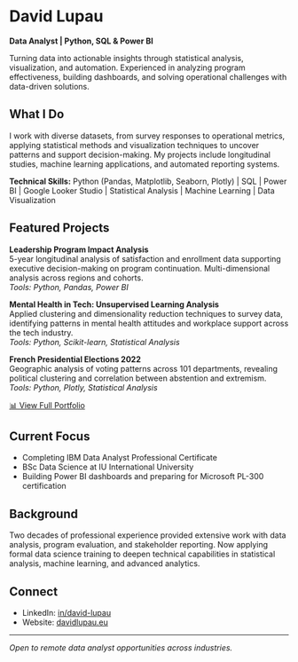 # David Lupau

**Data Analyst | Python, SQL & Power BI**

Turning data into actionable insights through statistical analysis, visualization, and automation. Experienced in analyzing program effectiveness, building dashboards, and solving operational challenges with data-driven solutions.

## What I Do

I work with diverse datasets, from survey responses to operational metrics, applying statistical methods and visualization techniques to uncover patterns and support decision-making. My projects include longitudinal studies, machine learning applications, and automated reporting systems.

**Technical Skills:** Python (Pandas, Matplotlib, Seaborn, Plotly) | SQL | Power BI | Google Looker Studio | Statistical Analysis | Machine Learning | Data Visualization

## Featured Projects

**Leadership Program Impact Analysis**  
5-year longitudinal analysis of satisfaction and enrollment data supporting executive decision-making on program continuation. Multi-dimensional analysis across regions and cohorts.  
*Tools: Python, Pandas, Power BI*

**Mental Health in Tech: Unsupervised Learning Analysis**  
Applied clustering and dimensionality reduction techniques to survey data, identifying patterns in mental health attitudes and workplace support across the tech industry.  
*Tools: Python, Scikit-learn, Statistical Analysis*

**French Presidential Elections 2022**  
Geographic analysis of voting patterns across 101 departments, revealing political clustering and correlation between abstention and extremism.  
*Tools: Python, Plotly, Statistical Analysis*

[📊 View Full Portfolio](https://www.notion.so/1a79cd79840a8068a849dc481d0b67cf?v=27e9cd79840a8059af3b000c262bda61&source=copy_link)

## Current Focus

- Completing IBM Data Analyst Professional Certificate
- BSc Data Science at IU International University
- Building Power BI dashboards and preparing for Microsoft PL-300 certification

## Background

Two decades of professional experience provided extensive work with data analysis, program evaluation, and stakeholder reporting. Now applying formal data science training to deepen technical capabilities in statistical analysis, machine learning, and advanced analytics.

## Connect

- LinkedIn: [in/david-lupau](https://linkedin.com/in/david-lupau)
- Website: [davidlupau.eu](https://www.davidlupau.eu)

---

*Open to remote data analyst opportunities across industries.*

<!---
davidlupau/davidlupau is a ✨ special ✨ repository because its `README.md` (this file) appears on your GitHub profile.
You can click the Preview link to take a look at your changes.
--->
